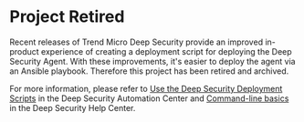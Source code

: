 # Project Retired

Recent releases of Trend Micro Deep Security provide an improved in-product experience of creating a deployment script for deploying the Deep Security Agent. With these improvements, it's easier to deploy the agent via an Ansible playbook. Therefore this project has been retired and archived.

For more information, please refer to [Use the Deep Security Deployment Scripts](https://automation.deepsecurity.trendmicro.com/article/12_1/use-the-deep-security-deployment-scripts?platform=dsaas) in the Deep Security Automation Center and [Command-line basics](https://help.deepsecurity.trendmicro.com/command-line-utilities.html) in the Deep Security Help Center.
